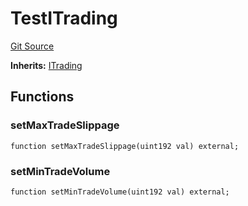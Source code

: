 # TestITrading
[Git Source](https://github.com/larrythecucumber321/protocol/blob/aabf2c9d4120808940fb3be9193cb66ea71ac351/contracts/interfaces/ITrading.sol)

**Inherits:**
[ITrading](/tools/docgen/src/contracts/interfaces/ITrading.sol/interface.ITrading.md)


## Functions
### setMaxTradeSlippage


```solidity
function setMaxTradeSlippage(uint192 val) external;
```

### setMinTradeVolume


```solidity
function setMinTradeVolume(uint192 val) external;
```

